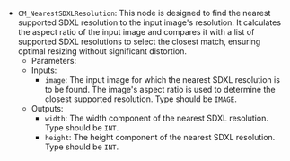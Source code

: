 - `CM_NearestSDXLResolution`: This node is designed to find the nearest supported SDXL resolution to the input image's resolution. It calculates the aspect ratio of the input image and compares it with a list of supported SDXL resolutions to select the closest match, ensuring optimal resizing without significant distortion.
    - Parameters:
    - Inputs:
        - `image`: The input image for which the nearest SDXL resolution is to be found. The image's aspect ratio is used to determine the closest supported resolution. Type should be `IMAGE`.
    - Outputs:
        - `width`: The width component of the nearest SDXL resolution. Type should be `INT`.
        - `height`: The height component of the nearest SDXL resolution. Type should be `INT`.
